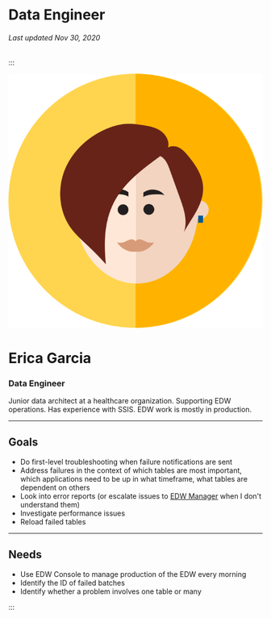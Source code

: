 # Data Engineer

###### Last updated Nov 30, 2020

:::

<div class="persona-header">

![Avatar Image](./assets/avatars/avatar61.svg)

<div>

# Erica Garcia

### Data Engineer

Junior data architect at a healthcare organization. Supporting EDW operations. Has experience with SSIS. EDW work is mostly in production.

</div>

</div>

---

## Goals

-   Do first-level troubleshooting when failure notifications are sent
-   Address failures in the context of which tables are most important, which applications need to be up in what timeframe, what tables are dependent on others
-   Look into error reports (or escalate issues to [EDW Manager](/content/personas/edw-manager) when I don't understand them)
-   Investigate performance issues
-   Reload failed tables


---

## Needs

-   Use EDW Console to manage production of the EDW every morning
-   Identify the ID of failed batches
-   Identify whether a problem involves one table or many

:::
